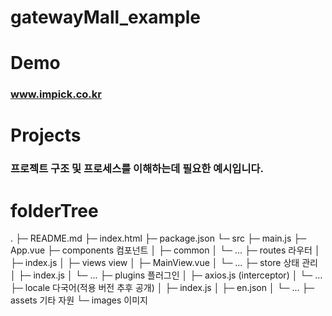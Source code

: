 # gatewayMall_example

# Demo
### www.impick.co.kr  

# Projects
### 프로젝트 구조 및 프로세스를 이해하는데 필요한 예시입니다.

# folderTree
.
├─ README.md
├─ index.html
├─ package.json
└─ src
   ├─ main.js
   ├─ App.vue
   ├─ components        컴포넌트
   │  ├─ common
   │  └─ ...
   ├─ routes            라우터
   │  ├─ index.js
   │ 
   ├─ views             view
   │  ├─ MainView.vue
   │  └─ ...
   ├─ store             상태 관리
   │  ├─ index.js
   │  └─ ...
   ├─ plugins           플러그인
   │  ├─ axios.js       (interceptor)
   │  └─ ...
   ├─ locale            다국어(적용 버전 추후 공개)
   │  ├─ index.js
   │  ├─ en.json
   │  └─ ...
   ├─ assets 기타 자원
      └─ images            이미지
